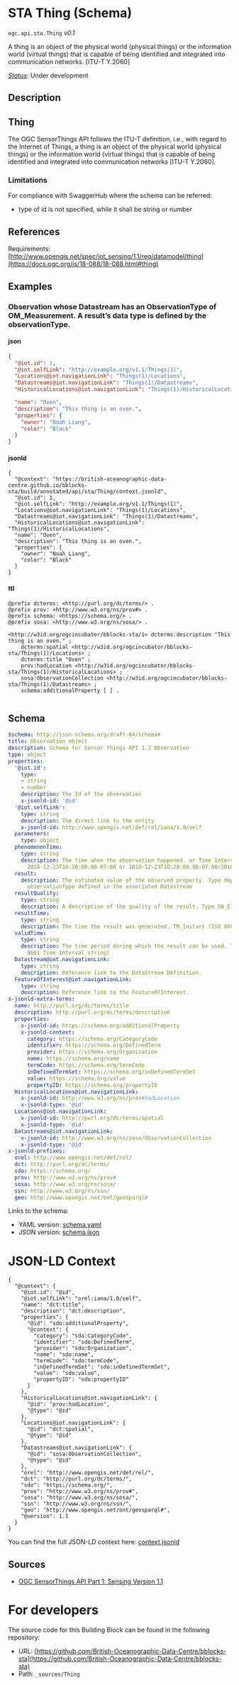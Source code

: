 
# STA Thing (Schema)

`ogc.api.sta.Thing` *v0.1*

A thing is an object of the physical world (physical things) or the information world (virtual things) that is capable of being identified and integrated into communication networks. [ITU-T Y.2060]

[*Status*](http://www.opengis.net/def/status): Under development

## Description

## Thing

The OGC SensorThings API follows the ITU-T definition, i.e., with regard to the Internet of Things, a thing is an object of the physical world (physical things) or the information world (virtual things) that is capable of being identified and integrated into communication networks [ITU-T Y.2060].

### Limitations
For compliance with SwaggerHub where the schema can be referred:
- type of id is not specified, while it shall be string or number


## References

Requirements: [http://www.opengis.net/spec/iot_sensing/1.1/req/datamodel/thing](https://docs.ogc.org/is/18-088/18-088.html#thing)

## Examples

### Observation whose Datastream has an ObservationType of OM_Measurement. A result’s data type is defined by the observationType.
#### json
```json
{
  "@iot.id": 1,
  "@iot.selfLink": "http://example.org/v1.1/Things(1)",
  "Locations@iot.navigationLink": "Things(1)/Locations",
  "Datastreams@iot.navigationLink": "Things(1)/Datastreams",
  "HistoricalLocations@iot.navigationLink": "Things(1)/HistoricalLocations",

  "name": "Oven",
  "description": "This thing is an oven.",
  "properties": {
    "owner": "Noah Liang",
    "color": "Black"
  }
}

```

#### jsonld
```jsonld
{
  "@context": "https://british-oceanographic-data-centre.github.io/bblocks-sta/build/annotated/api/sta/Thing/context.jsonld",
  "@iot.id": 1,
  "@iot.selfLink": "http://example.org/v1.1/Things(1)",
  "Locations@iot.navigationLink": "Things(1)/Locations",
  "Datastreams@iot.navigationLink": "Things(1)/Datastreams",
  "HistoricalLocations@iot.navigationLink": "Things(1)/HistoricalLocations",
  "name": "Oven",
  "description": "This thing is an oven.",
  "properties": {
    "owner": "Noah Liang",
    "color": "Black"
  }
}
```

#### ttl
```ttl
@prefix dcterms: <http://purl.org/dc/terms/> .
@prefix prov: <http://www.w3.org/ns/prov#> .
@prefix schema: <https://schema.org/> .
@prefix sosa: <http://www.w3.org/ns/sosa/> .

<http://w3id.org/ogcincubator/bblocks-sta/1> dcterms:description "This thing is an oven." ;
    dcterms:spatial <http://w3id.org/ogcincubator/bblocks-sta/Things(1)/Locations> ;
    dcterms:title "Oven" ;
    prov:hadLocation <http://w3id.org/ogcincubator/bblocks-sta/Things(1)/HistoricalLocations> ;
    sosa:ObservationCollection <http://w3id.org/ogcincubator/bblocks-sta/Things(1)/Datastreams> ;
    schema:additionalProperty [ ] .


```

## Schema

```yaml
$schema: http://json-schema.org/draft-04/schema#
title: Observation object
description: Schema for Sensor things API 1.3 Observation
type: object
properties:
  '@iot.id':
    type:
    - string
    - number
    description: The Id of the observation
    x-jsonld-id: '@id'
  '@iot.selfLink':
    type: string
    description: The direct link to the entity
    x-jsonld-id: http://www.opengis.net/def/rel/iana/1.0/self
  parameters:
    type: object
  phenomenonTime:
    type: string
    description: The time when the observation happened. or Time Interval string (e.g.,
      2010-12-23T10:20:00.00-07:00 or 2010-12-23T10:20:00.00-07:00/2010-12-23T12:20:00.00-07:00)
  result:
    description: The estimated value of the observed property. Type depends on the
      observationType defined in the associated Datastream
  resultQuality:
    type: string
    description: A description of the quality of the result. Type DQ_Element.
  resultTime:
    type: string
    description: The time the result was generated. TM_Instant (ISO 8601 Time string)
  validTime:
    type: string
    description: The time period during which the result can be used. TM_Period (ISO
      8601 Time Interval string)
  Datastream@iot.navigationLink:
    type: string
    description: Reference link to the DataStream Definition.
  FeatureOfInterest@iot.navigationLink:
    type: string
    description: Reference link to the FeatureOfInterest.
x-jsonld-extra-terms:
  name: http://purl.org/dc/terms/title
  description: http://purl.org/dc/terms/description
  properties:
    x-jsonld-id: https://schema.org/additionalProperty
    x-jsonld-context:
      category: https://schema.org/CategoryCode
      identifier: https://schema.org/DefinedTerm
      provider: https://schema.org/Organization
      name: https://schema.org/name
      termCode: https://schema.org/termCode
      inDefinedTermSet: https://schema.org/inDefinedTermSet
      value: https://schema.org/value
      propertyID: https://schema.org/propertyID
  HistoricalLocations@iot.navigationLink:
    x-jsonld-id: http://www.w3.org/ns/prov#hadLocation
    x-jsonld-type: '@id'
  Locations@iot.navigationLink:
    x-jsonld-id: http://purl.org/dc/terms/spatial
    x-jsonld-type: '@id'
  Datastreams@iot.navigationLink:
    x-jsonld-id: http://www.w3.org/ns/sosa/ObservationCollection
    x-jsonld-type: '@id'
x-jsonld-prefixes:
  orel: http://www.opengis.net/def/rel/
  dct: http://purl.org/dc/terms/
  sdo: https://schema.org/
  prov: http://www.w3.org/ns/prov#
  sosa: http://www.w3.org/ns/sosa/
  ssn: http://www.w3.org/ns/ssn/
  geo: http://www.opengis.net/ont/geosparql#

```

Links to the schema:

* YAML version: [schema.yaml](https://british-oceanographic-data-centre.github.io/bblocks-sta/build/annotated/api/sta/Thing/schema.json)
* JSON version: [schema.json](https://british-oceanographic-data-centre.github.io/bblocks-sta/build/annotated/api/sta/Thing/schema.yaml)


# JSON-LD Context

```jsonld
{
  "@context": {
    "@iot.id": "@id",
    "@iot.selfLink": "orel:iana/1.0/self",
    "name": "dct:title",
    "description": "dct:description",
    "properties": {
      "@id": "sdo:additionalProperty",
      "@context": {
        "category": "sdo:CategoryCode",
        "identifier": "sdo:DefinedTerm",
        "provider": "sdo:Organization",
        "name": "sdo:name",
        "termCode": "sdo:termCode",
        "inDefinedTermSet": "sdo:inDefinedTermSet",
        "value": "sdo:value",
        "propertyID": "sdo:propertyID"
      }
    },
    "HistoricalLocations@iot.navigationLink": {
      "@id": "prov:hadLocation",
      "@type": "@id"
    },
    "Locations@iot.navigationLink": {
      "@id": "dct:spatial",
      "@type": "@id"
    },
    "Datastreams@iot.navigationLink": {
      "@id": "sosa:ObservationCollection",
      "@type": "@id"
    },
    "orel": "http://www.opengis.net/def/rel/",
    "dct": "http://purl.org/dc/terms/",
    "sdo": "https://schema.org/",
    "prov": "http://www.w3.org/ns/prov#",
    "sosa": "http://www.w3.org/ns/sosa/",
    "ssn": "http://www.w3.org/ns/ssn/",
    "geo": "http://www.opengis.net/ont/geosparql#",
    "@version": 1.1
  }
}
```

You can find the full JSON-LD context here:
[context.jsonld](https://british-oceanographic-data-centre.github.io/bblocks-sta/build/annotated/api/sta/Thing/context.jsonld)

## Sources

* [OGC SensorThings API Part 1: Sensing Version 1.1](https://docs.ogc.org/is/18-088/18-088.html#thing)

# For developers

The source code for this Building Block can be found in the following repository:

* URL: [https://github.com/British-Oceanographic-Data-Centre/bblocks-sta](https://github.com/British-Oceanographic-Data-Centre/bblocks-sta)
* Path: `_sources/Thing`

